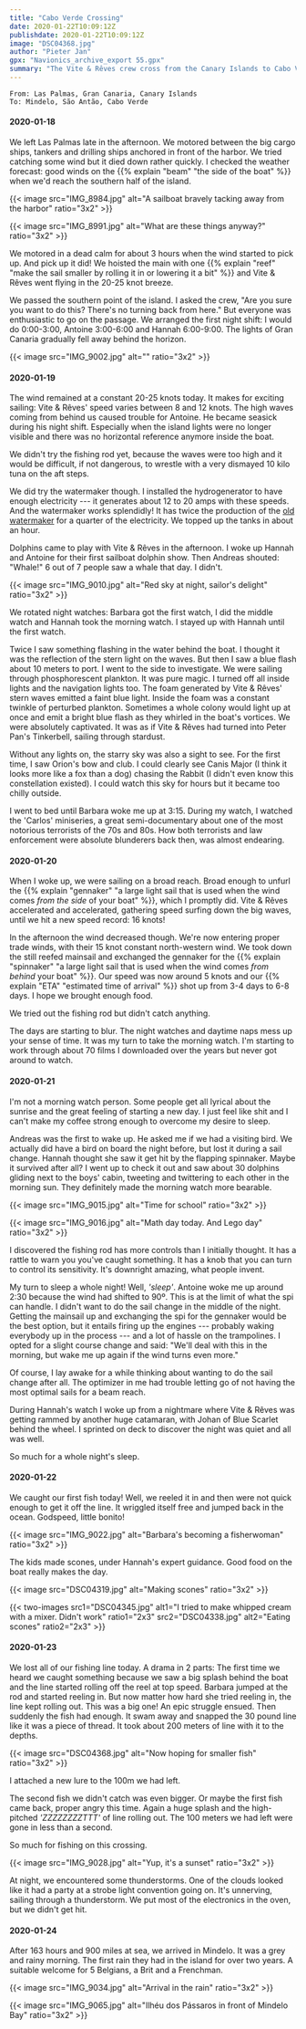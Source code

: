 ```yaml
---
title: "Cabo Verde Crossing"
date: 2020-01-22T10:09:12Z
publishdate: 2020-01-22T10:09:12Z
image: "DSC04368.jpg"
author: "Pieter Jan"
gpx: "Navionics_archive_export 55.gpx"
summary: "The Vite & Rêves crew cross from the Canary Islands to Cabo Verde."
---
```


`From: Las Palmas, Gran Canaria, Canary Islands`<br/>
`To: Mindelo, São Antão, Cabo Verde`

#### 2020-01-18

We left Las Palmas late in the afternoon. We motored between the big cargo ships, tankers and drilling ships anchored in front of the harbor. We tried catching some wind but it died down rather quickly. I checked the weather forecast: good winds on the {{% explain "beam" "the side of the boat" %}} when we'd reach the southern half of the island.

{{< image src="IMG_8984.jpg" alt="A sailboat bravely tacking away from the harbor" ratio="3x2" >}}

{{< image src="IMG_8991.jpg" alt="What are these things anyway?" ratio="3x2" >}}

We motored in a dead calm for about 3 hours when the wind started to pick up. And pick up it did! We hoisted the main with one {{% explain "reef" "make the sail smaller by rolling it in or lowering it a bit" %}} and Vite & Rêves went flying in the 20-25 knot breeze.

We passed the southern point of the island. I asked the crew, "Are you sure you want to do this? There's no turning back from here." But everyone was enthusiastic to go on the passage. We arranged the first night shift: I would do 0:00-3:00, Antoine 3:00-6:00 and Hannah 6:00-9:00. The lights of Gran Canaria gradually fell away behind the horizon.

{{< image src="IMG_9002.jpg" alt="" ratio="3x2" >}}

#### 2020-01-19

The wind remained at a constant 20-25 knots today. It makes for exciting sailing: Vite & Rêves' speed varies between 8 and 12 knots. The high waves coming from behind us caused trouble for Antoine. He became seasick during his night shift. Especially when the island lights were no longer visible and there was no horizontal reference anymore inside the boat.

We didn't try the fishing rod yet, because the waves were too high and it would be difficult, if not dangerous, to wrestle with a very dismayed 10 kilo tuna on the aft steps.

We did try the watermaker though. I installed the hydrogenerator to have enough electricity --- it generates about 12 to 20 amps with these speeds. And the watermaker works splendidly! It has twice the production of the [old watermaker](/captains-log/2019-10-09-ithaki-antipaxoi-making-water) for a quarter of the electricity. We topped up the tanks in about an hour.

Dolphins came to play with Vite & Rêves in the afternoon. I woke up Hannah and Antoine for their first sailboat dolphin show. Then Andreas shouted: "Whale!" 6 out of 7 people saw a whale that day. I didn't.

{{< image src="IMG_9010.jpg" alt="Red sky at night, sailor's delight" ratio="3x2" >}}

We rotated night watches: Barbara got the first watch, I did the middle watch and Hannah took the morning watch. I stayed up with Hannah until the first watch.

Twice I saw something flashing in the water behind the boat. I thought it was the reflection of the stern light on the waves. But then I saw a blue flash about 10 meters to port. I went to the side to investigate. We were sailing through phosphorescent plankton. It was pure magic. I turned off all inside lights and the navigation lights too. The foam generated by Vite & Rêves' stern waves emitted a faint blue light. Inside the foam was a constant twinkle of perturbed plankton. Sometimes a whole colony would light up at once and emit a bright blue flash as they whirled in the boat's vortices. We were absolutely captivated. It was as if Vite & Rêves had turned into Peter Pan's Tinkerbell, sailing through stardust.

Without any lights on, the starry sky was also a sight to see. For the first time, I saw Orion's bow and club. I could clearly see Canis Major (I think it looks more like a fox than a dog) chasing the Rabbit (I didn't even know this constellation existed). I could watch this sky for hours but it became too chilly outside.

I went to bed until Barbara woke me up at 3:15. During my watch, I watched the 'Carlos' miniseries, a great semi-documentary about one of the most notorious terrorists of the 70s and 80s. How both terrorists and law enforcement were absolute blunderers back then, was almost endearing.

#### 2020-01-20

When I woke up, we were sailing on a broad reach. Broad enough to unfurl the {{% explain "gennaker" "a large light sail that is used when the wind comes _from the side_ of your boat" %}}, which I promptly did. Vite & Rêves accelerated and accelerated, gathering speed surfing down the big waves, until we hit a new speed record: 16 knots!

In the afternoon the wind decreased though. We're now entering proper trade winds, with their 15 knot constant north-western wind. We took down the still reefed mainsail and exchanged the gennaker for the {{% explain "spinnaker" "a large light sail that is used when the wind comes _from behind_ your boat" %}}. Our speed was now around 5 knots and our {{% explain "ETA" "estimated time of arrival" %}} shot up from 3-4 days to 6-8 days. I hope we brought enough food.

We tried out the fishing rod but didn't catch anything.

The days are starting to blur. The night watches and daytime naps mess up your sense of time. It was my turn to take the morning watch. I'm starting to work through about 70 films I downloaded over the years but never got around to watch.

#### 2020-01-21

I'm not a morning watch person. Some people get all lyrical about the sunrise and the great feeling of starting a new day. I just feel like shit and I can't make my coffee strong enough to overcome my desire to sleep.

Andreas was the first to wake up. He asked me if we had a visiting bird. We actually did have a bird on board the night before, but lost it during a sail change. Hannah thought she saw it get hit by the flapping spinnaker. Maybe it survived after all? I went up to check it out and saw about 30 dolphins gliding next to the boys' cabin, tweeting and twittering to each other in the morning sun. They definitely made the morning watch more bearable.

{{< image src="IMG_9015.jpg" alt="Time for school" ratio="3x2" >}}

{{< image src="IMG_9016.jpg" alt="Math day today. And Lego day" ratio="3x2" >}}

I discovered the fishing rod has more controls than I initially thought. It has a rattle to warn you you've caught something. It has a knob that you can turn to control its sensitivity. It's downright amazing, what people invent.

My turn to sleep a whole night! Well, _'sleep'_. Antoine woke me up around 2:30 because the wind had shifted to 90º. This is at the limit of what the spi can handle. I didn't want to do the sail change in the middle of the night. Getting the mainsail up and exchanging the spi for the gennaker would be the best option, but it entails firing up the engines --- probably waking everybody up in the process --- and a lot of hassle on the trampolines. I opted for a slight course change and said: "We'll deal with this in the morning, but wake me up again if the wind turns even more."

Of course, I lay awake for a while thinking about wanting to do the sail change after all. The optimizer in me had trouble letting go of not having the most optimal sails for a beam reach.

During Hannah's watch I woke up from a nightmare where Vite & Rêves was getting rammed by another huge catamaran, with Johan of Blue Scarlet behind the wheel. I sprinted on deck to discover the night was quiet and all was well.

So much for a whole night's sleep.

#### 2020-01-22

We caught our first fish today! Well, we reeled it in and then were not quick enough to get it off the line. It wriggled itself free and jumped back in the ocean. Godspeed, little bonito!

{{< image src="IMG_9022.jpg" alt="Barbara's becoming a fisherwoman" ratio="3x2" >}}

The kids made scones, under Hannah's expert guidance. Good food on the boat really makes the day.

{{< image src="DSC04319.jpg" alt="Making scones" ratio="3x2" >}}

{{< two-images src1="DSC04345.jpg" alt1="I tried to make whipped cream with a mixer. Didn't work" ratio1="2x3" src2="DSC04338.jpg" alt2="Eating scones" ratio2="2x3" >}}


#### 2020-01-23

We lost all of our fishing line today. A drama in 2 parts: The first time we heard we caught something because we saw a big splash behind the boat and the line started rolling off the reel at top speed. Barbara jumped at the rod and started reeling in. But now matter how hard she tried reeling in, the line kept rolling out. This was a big one! An epic struggle ensued. Then suddenly the fish had enough. It swam away and snapped the 30 pound line like it was a piece of thread. It took about 200 meters of line with it to the depths.

{{< image src="DSC04368.jpg" alt="Now hoping for smaller fish" ratio="3x2" >}}

I attached a new lure to the 100m we had left.

The second fish we didn't catch was even bigger. Or maybe the first fish came back, proper angry this time. Again a huge splash and the high-pitched _'ZZZZZZZZTTT'_ of line rolling out. The 100 meters we had left were gone in less than a second.

So much for fishing on this crossing.

{{< image src="IMG_9028.jpg" alt="Yup, it's a sunset" ratio="3x2" >}}

At night, we encountered some thunderstorms. One of the clouds looked like it had a party at a strobe light convention going on. It's unnerving, sailing through a thunderstorm. We put most of the electronics in the oven, but we didn't get hit.

#### 2020-01-24

After 163 hours and 900 miles at sea, we arrived in Mindelo. It was a grey and rainy morning. The first rain they had in the island for over two years. A suitable welcome for 5 Belgians, a Brit and a Frenchman.

{{< image src="IMG_9034.jpg" alt="Arrival in the rain" ratio="3x2" >}}

{{< image src="IMG_9065.jpg" alt="Ilhéu dos Pássaros in front of Mindelo Bay" ratio="3x2" >}}
